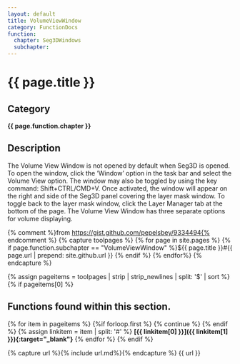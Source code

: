 ```yaml
---
layout: default
title: VolumeViewWindow
category: FunctionDocs 
function: 
  chapter: Seg3DWindows
  subchapter: 
---
```


# {{ page.title }} 

## Category

**{{ page.function.chapter }}**

## Description

The Volume View Window is not opened by default when Seg3D is opened. To open the window, click the ’Window’ option in the task bar and select the Volume View option. The window may also be toggled by using the key command: Shift+CTRL/CMD+V. Once activated, the window will appear on the right and side of the Seg3D panel covering the layer mask window. To toggle back to the layer mask window, click the Layer Manager tab at the bottom of the page. The Volume View Window has three separate options for volume displaying.

{% comment %}from https://gist.github.com/pepelsbey/9334494{% endcomment %}
{% capture toolpages %}
  {% for page in site.pages %}
    {% if page.function.subchapter == "VolumeViewWindow" %}${{ page.title }}#{{ page.url | prepend: site.github.url }}
    {% endif %}
  {% endfor%}
{% endcapture %}

{% assign pageitems = toolpages | strip | strip_newlines | split: '$' | sort %}
{% if pageitems[0] %}
## Functions found within this section.
  {% for item in pageitems %}
    {%if forloop.first %} {% continue %} {% endif %}
    {% assign linkitem = item | split: '#' %}
**[{{ linkitem[0] }}]({{ linkitem[1] }}){:target="_blank"}**
  {% endfor %}
{% endif %}

{% capture url %}{% include url.md%}{% endcapture %}
{{ url }}

